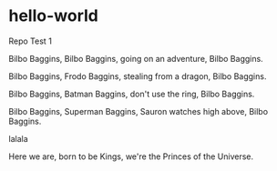 # hello-world
Repo Test 1

Bilbo Baggins, Bilbo Baggins, going on an adventure, Bilbo Baggins.

Bilbo Baggins, Frodo Baggins, stealing from a dragon, Bilbo Baggins.

Bilbo Baggins, Batman Baggins, don't use the ring, Bilbo Baggins.

Bilbo Baggins, Superman Baggins, Sauron watches high above, Bilbo Baggins.

lalala

Here we are, born to be Kings, we're the Princes of the Universe.
